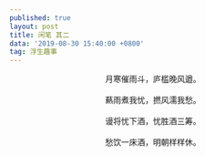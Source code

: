 ```yaml
---
published: true
layout: post
title: 闲笔 其二
data: '2019-08-30 15:40:00 +0800'
tag: 浮生趣事
---
```

<div style="text-align:center;">
月寒催雨斗，庐槛晚风遒。
 <br>
<br>
爇雨煮我忧，撚风濡我愁。
  <br>
<br>
谩将忧下酒，忧胜酒三筹。
  <br>
<br>
愁饮一床酒，明朝样样休。
  </div>



